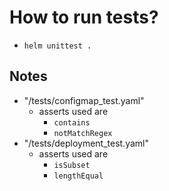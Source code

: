 # How to run tests?
* `helm unittest .`

## Notes
* "/tests/configmap_test.yaml"
  * asserts used are
    * `contains`
    * `notMatchRegex`
* "/tests/deployment_test.yaml"
  * asserts used are
    * `isSubset`
    * `lengthEqual`